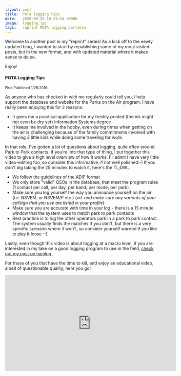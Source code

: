 ```yaml
---
layout: post
title:  POTA logging tips
date:   2020-09-25 19:29:54 +0000
image:  logging.jpg
tags:   reprint POTA logging portable
---
```

Welcome to another post in my "reprint" series!  As a kick off to the newly updated blog, I wanted to start by republishing some of my most visited posts, but in the new format, and with updated material where it makes sense to do so.  

Enjoy!

#### POTA Logging Tips

<small>First Published 1/25/2019</small>

As anyone who has checked in with me regularly could tell you, I help support the database and website for the Parks on the Air program.  I have really been enjoying this for 2 reasons:

* It gives me a practical application for my freshly printed (the ink might not even be dry yet) Information Systems degree
* It keeps me involved in the hobby, even during times when getting on the air is challenging because of the family commitments involved with having 3 little kids while doing some traveling for work.

In that role, I've gotten a lot of questions about logging, quite often around Park to Park contacts.  If you're into that type of thing, I put together this video to give a high level overview of how it works.  I'll admit I have very little video-editing foo, so consider this informative, if not well polished:-)  If you don't dig taking the 25 minutes to watch it, here's the TL;DW...

* We follow the guidelines of the ADIF format
* We only store "valid" QSOs in the database, that meet the program rules (1 contact per call, per day, per band, per mode, per park)
* Make sure you log yourself the way you announce yourself on the air (i.e. N3VEM, or N3VEM/P etc.) (*ed. and make sure any variants of your callsign that you use are listed in your profile*)
* Make sure you are accurate with time in your log - there is a 15 minute window that the system uses to match park to park contacts
* Best practice is to log the other operators park in a park to park contact.  The system usually finds the matches if you don't, but there is a very specific scenario where it won't, so consider yourself warned if you like to play it loose :-)

Lastly, even though this video is about logging at a macro level, if you are interested in my take on a good logging program to use in the field, [check out my post on hamlog.](/blog/pota-logging-with-hamlog/)

For those of you that have the time to kill, and enjoy an educational video, albeit of questionable quality, here you go!

<iframe width="560" height="315" src="https://www.youtube.com/embed/Xoyu2ptqoxQ" frameborder="0" allow="accelerometer; autoplay; clipboard-write; encrypted-media; gyroscope; picture-in-picture" allowfullscreen></iframe>

